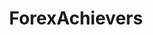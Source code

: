 ---
title: ForexAchievers
lang: en-US
tags: ['Android Engineering', 'UX Design']
thumbnail: ./series-addict-thumb.png
---
